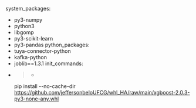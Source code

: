 system_packages:
  - py3-numpy
  - python3
  - libgomp
  - py3-scikit-learn
  - py3-pandas
python_packages:
  - tuya-connector-python
  - kafka-python
  - joblib==1.3.1
init_commands:
  - >-
    pip install --no-cache-dir
    https://github.com/jeffersonbeloUFCG/whl_HA/raw/main/xgboost-2.0.3-py3-none-any.whl

